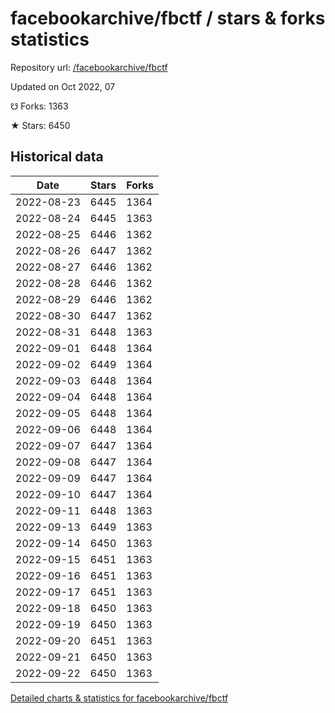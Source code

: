 # facebookarchive/fbctf / stars & forks statistics

Repository url: [/facebookarchive/fbctf](https://github.com/facebookarchive/fbctf)

Updated on Oct 2022, 07

☋ Forks: 1363

★ Stars: 6450

## Historical data
| Date | Stars | Forks |
|------|-------|-------|
| 2022-08-23 | 6445 | 1364 | 
| 2022-08-24 | 6445 | 1363 | 
| 2022-08-25 | 6446 | 1362 | 
| 2022-08-26 | 6447 | 1362 | 
| 2022-08-27 | 6446 | 1362 | 
| 2022-08-28 | 6446 | 1362 | 
| 2022-08-29 | 6446 | 1362 | 
| 2022-08-30 | 6447 | 1362 | 
| 2022-08-31 | 6448 | 1363 | 
| 2022-09-01 | 6448 | 1364 | 
| 2022-09-02 | 6449 | 1364 | 
| 2022-09-03 | 6448 | 1364 | 
| 2022-09-04 | 6448 | 1364 | 
| 2022-09-05 | 6448 | 1364 | 
| 2022-09-06 | 6448 | 1364 | 
| 2022-09-07 | 6447 | 1364 | 
| 2022-09-08 | 6447 | 1364 | 
| 2022-09-09 | 6447 | 1364 | 
| 2022-09-10 | 6447 | 1364 | 
| 2022-09-11 | 6448 | 1363 | 
| 2022-09-13 | 6449 | 1363 | 
| 2022-09-14 | 6450 | 1363 | 
| 2022-09-15 | 6451 | 1363 | 
| 2022-09-16 | 6451 | 1363 | 
| 2022-09-17 | 6451 | 1363 | 
| 2022-09-18 | 6450 | 1363 | 
| 2022-09-19 | 6450 | 1363 | 
| 2022-09-20 | 6451 | 1363 | 
| 2022-09-21 | 6450 | 1363 | 
| 2022-09-22 | 6450 | 1363 | 


[Detailed charts & statistics for facebookarchive/fbctf](https://reviewgithub.com/rep/facebookarchive/fbctf)
